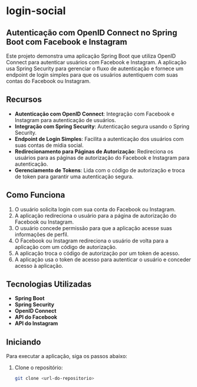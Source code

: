 # login-social

## Autenticação com OpenID Connect no Spring Boot com Facebook e Instagram

Este projeto demonstra uma aplicação Spring Boot que utiliza OpenID Connect para autenticar usuários com Facebook e Instagram. A aplicação usa Spring Security para gerenciar o fluxo de autenticação e fornece um endpoint de login simples para que os usuários autentiquem com suas contas do Facebook ou Instagram.

## Recursos

- **Autenticação com OpenID Connect**: Integração com Facebook e Instagram para autenticação de usuários.
- **Integração com Spring Security**: Autenticação segura usando o Spring Security.
- **Endpoint de Login Simples**: Facilita a autenticação dos usuários com suas contas de mídia social.
- **Redirecionamento para Páginas de Autorização**: Redireciona os usuários para as páginas de autorização do Facebook e Instagram para autenticação.
- **Gerenciamento de Tokens**: Lida com o código de autorização e troca de token para garantir uma autenticação segura.

## Como Funciona

1. O usuário solicita login com sua conta do Facebook ou Instagram.
2. A aplicação redireciona o usuário para a página de autorização do Facebook ou Instagram.
3. O usuário concede permissão para que a aplicação acesse suas informações de perfil.
4. O Facebook ou Instagram redireciona o usuário de volta para a aplicação com um código de autorização.
5. A aplicação troca o código de autorização por um token de acesso.
6. A aplicação usa o token de acesso para autenticar o usuário e conceder acesso à aplicação.

## Tecnologias Utilizadas

- **Spring Boot**
- **Spring Security**
- **OpenID Connect**
- **API do Facebook**
- **API do Instagram**

## Iniciando

Para executar a aplicação, siga os passos abaixo:

1. Clone o repositório:
   ```bash
   git clone <url-do-repositorio>
